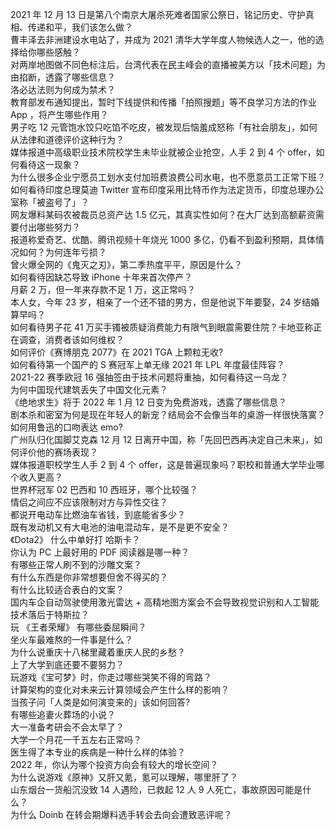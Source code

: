 2021 年 12 月 13 日是第八个南京大屠杀死难者国家公祭日，铭记历史、守护真相、传递和平，我们该怎么做？  
曹丰泽去非洲建设水电站了，并成为 2021 清华大学年度人物候选人之一，他的选择给你哪些感触？  
对两岸地图做不同色标注后，台湾代表在民主峰会的直播被美方以「技术问题」为由掐断，透露了哪些信息？  
洛必达法则为何成为禁术？  
教育部发布通知提出，暂时下线提供和传播「拍照搜题」等不良学习方法的作业 App ，将产生哪些作用？  
男子吃 12 元管饱水饺只吃馅不吃皮，被发现后恼羞成怒称「有社会朋友」，如何从法律和道德评价这种行为？  
媒体报道中高级职业技术院校学生未毕业就被企业抢空，人手 2 到 4 个 offer，如何看待这一现象？  
为什么很多企业宁愿员工划水支付加班费浪费公司水电，也不愿意员工正常下班？  
如何看待印度总理莫迪 Twitter 宣布印度采用比特币作为法定货币，印度总理办公室称「被盗号了」？  
网友爆料某码农被裁员总资产达 1.5 亿元，其真实性如何？在大厂达到高额薪资需要付出哪些努力？  
报道称爱奇艺、优酷、腾讯视频十年烧光 1000 多亿，仍看不到盈利预期，具体情况如何？为何连年亏损？  
曾火爆全网的《鬼灭之刃》，第二季热度平平，原因是什么？  
如何看待因缺芯导致 iPhone 十年来首次停产？  
月薪  2 万，但一年来存款不足 1 万，这正常吗？  
本人女，今年 23 岁，相亲了一个还不错的男方，但是他说下年要娶，24 岁结婚算早吗？  
如何看待男子花 41 万买手镯被质疑消费能力有限气到眼震需要住院？卡地亚称正在调查，消费者该如何维权？  
如何评价《赛博朋克 2077》在 2021 TGA 上颗粒无收?  
如何看待第一个国产的 S 赛冠军上单无缘 2021 年 LPL 年度最佳阵容？  
2021-22 赛季欧冠 16 强抽签由于技术问题将重抽，如何看待这一乌龙？  
为何中国现代建筑丢失了中国文化元素？  
《绝地求生》将于 2022 年 1 月 12 日变为免费游戏，透露了哪些信息？  
剧本杀和密室为何是现在年轻人的新宠？结局会不会像当年的桌游一样很快落寞？  
如何用鲁迅的口吻表达 emo?  
广州队归化国脚艾克森 12 月 12 日离开中国，称「先回巴西再决定自己未来」，如何评价他的赛场表现？  
媒体报道职校学生人手 2 到 4 个 offer，这是普遍现象吗？职校和普通大学毕业哪个收入更高？  
世界杯冠军 02 巴西和 10 西班牙，哪个比较强？  
情侣之间应不应该限制对方与异性交往？  
都说开电动车比燃油车省钱，到底能省多少？  
既有发动机又有大电池的油电混动车，是不是更不安全？  
《Dota2》 什么中单好打 哈斯卡？  
你认为 PC 上最好用的 PDF 阅读器是哪一种？  
有哪些正常人刷不到的沙雕文案？  
有什么东西是你非常想要但舍不得买的？  
有什么比较适合表白的文案？  
国内车企自动驾驶使用激光雷达 + 高精地图方案会不会导致视觉识别和人工智能技术落后于特斯拉？  
玩 《王者荣耀》 有哪些委屈瞬间？  
坐火车最难熬的一件事是什么？  
为什么说重庆十八梯里藏着重庆人民的乡愁？  
上了大学到底还要不要努力？  
玩游戏《宝可梦》时，你走过哪些哭笑不得的弯路？  
计算架构的变化对未来云计算领域会产生什么样的影响？  
当孩子问「人类是如何演变来的」该如何回答?  
有哪些追妻火葬场的小说？  
大一准备考研会不会太早了？  
大学一个月花一千五左右正常吗？  
医生得了本专业的疾病是一种什么样的体验？  
2022 年，你认为哪个投资方向会有较大的增长空间？  
为什么说游戏《原神》又肝又氪，氪可以理解，哪里肝了？  
山东烟台一货船沉没致 14 人遇险，已救起 12 人 9 人死亡，事故原因可能是什么？  
为什么 Doinb 在转会期爆料选手转会去向会遭致恶评呢？  
